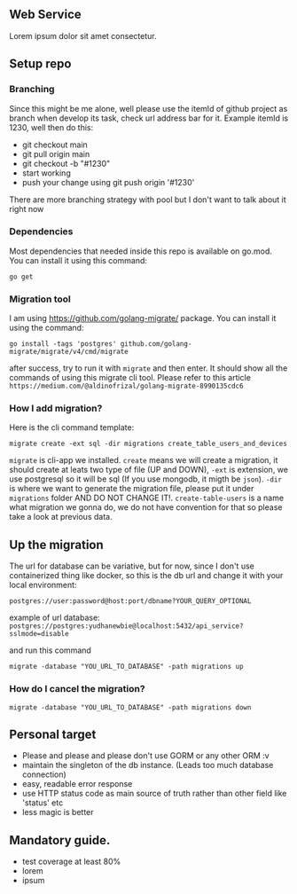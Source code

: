 ## Web Service

Lorem ipsum dolor sit amet consectetur.

## Setup repo

### Branching

Since this might be me alone, well please use the itemId of github project as branch when develop its task, check url address bar for it. Example itemId is 1230, well then do this:

- git checkout main
- git pull origin main
- git checkout -b "#1230"
- start working
- push your change using git push origin '#1230'

There are more branching strategy with pool but I don't want to talk about it right now

### Dependencies

Most dependencies that needed inside this repo is available on go.mod.  
You can install it using this command:

```
go get
```

### Migration tool

I am using https://github.com/golang-migrate/ package.
You can install it using the command:

```
go install -tags 'postgres' github.com/golang-migrate/migrate/v4/cmd/migrate
```

after success, try to run it with `migrate` and then enter. It should show all the commands
of using this migrate cli tool. Please refer to this article `https://medium.com/@aldinofrizal/golang-migrate-8990135cdc6`

### How I add migration?

Here is the cli command template:

```
migrate create -ext sql -dir migrations create_table_users_and_devices
```

`migrate` is cli-app we installed. `create` means we will create a migration, it should create at leats two type of file (UP and DOWN), `-ext` is extension, we use postgresql so it will be sql (If you use mongodb, it migth be `json`). `-dir` is where we want to generate the migration file, please put it under `migrations` folder AND DO NOT CHANGE IT!. `create-table-users` is a name what migration we gonna do, we do not have convention for that so please take a look at previous data.

## Up the migration

The url for database can be variative, but for now, since I don't use containerized thing like docker, so this is the db url and change it with your local environment:

```
postgres://user:password@host:port/dbname?YOUR_QUERY_OPTIONAL
```

example of url database: `postgres://postgres:yudhanewbie@localhost:5432/api_service?sslmode=disable`

and run this command

```
migrate -database "YOU_URL_TO_DATABASE" -path migrations up
```

### How do I cancel the migration?

```
migrate -database "YOU_URL_TO_DATABASE" -path migrations down
```

## Personal target

- Please and please and please don't use GORM or any other ORM :v
- maintain the singleton of the db instance. (Leads too much database connection)
- easy, readable error response
- use HTTP status code as main source of truth rather than other field like 'status' etc
- less magic is better

## Mandatory guide.

- test coverage at least 80%
- lorem
- ipsum
